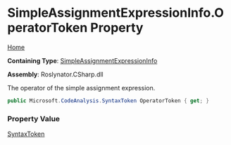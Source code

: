 # SimpleAssignmentExpressionInfo\.OperatorToken Property

[Home](../../../../../README.md)

**Containing Type**: [SimpleAssignmentExpressionInfo](../README.md)

**Assembly**: Roslynator\.CSharp\.dll

  
The operator of the simple assignment expression\.

```csharp
public Microsoft.CodeAnalysis.SyntaxToken OperatorToken { get; }
```

### Property Value

[SyntaxToken](https://docs.microsoft.com/en-us/dotnet/api/microsoft.codeanalysis.syntaxtoken)

